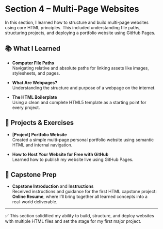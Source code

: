 # Section 4 – Multi-Page Websites

In this section, I learned how to structure and build multi-page websites using core HTML principles. This included understanding file paths, structuring projects, and deploying a portfolio website using GitHub Pages.

## 📚 What I Learned

- **Computer File Paths**  
  Navigating relative and absolute paths for linking assets like images, stylesheets, and pages.

- **What Are Webpages?**  
  Understanding the structure and purpose of a webpage on the internet.

- **The HTML Boilerplate**  
  Using a clean and complete HTML5 template as a starting point for every project.

## 🧪 Projects & Exercises

- **[Project] Portfolio Website**  
  Created a simple multi-page personal portfolio website using semantic HTML and internal navigation.

- **How to Host Your Website for Free with GitHub**  
  Learned how to publish my website live using GitHub Pages.

## 🏁 Capstone Prep

- **Capstone Introduction** and **Instructions**  
  Received instructions and guidance for the first HTML capstone project: **Online Resume**, where I’ll bring together all learned concepts into a real-world deliverable.

---

✅ This section solidified my ability to build, structure, and deploy websites with multiple HTML files and set the stage for my first major project.
